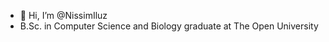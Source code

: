 - 👋 Hi, I’m @NissimIluz
- B.Sc. in Computer Science and Biology graduate at The Open University

<!---
NissimIluz/NissimIluz is a ✨ special ✨ repository because its `README.md` (this file) appears on your GitHub profile.
You can click the Preview link to take a look at your changes.
--->
